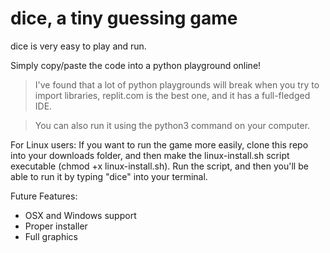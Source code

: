 # dice, a tiny guessing game</h1>
<break></break>
dice is very easy to play and run.

Simply copy/paste the code into a python playground online!
> I've found that a lot of python playgrounds will break when you try to import libraries, replit.com is the best one, and it has a full-fledged IDE.

> You can also run it using the python3 command on your computer.

For Linux users:
If you want to run the game more easily, clone this repo into your downloads folder, and then make the linux-install.sh script executable (chmod +x linux-install.sh). Run the script, and then you'll be able to run it by typing "dice" into your terminal.

Future Features:
 - OSX and Windows support
 - Proper installer
 - Full graphics
